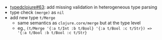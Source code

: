 - [typedclojure#63](https://github.com/typedclojure/typedclojure/issues/63): add missing validation in heterogeneous type parsing
- type check `(merge)` as `nil`
- add new type `t/Merge`
  - same semantics as `clojure.core/merge` but at the type level
  - eg., `(t/Merge '{:a t/Int :b t/Bool} '{:a t/Bool :c t/Str}) => '{:a t/Bool :b t/Bool :c t/Str}`
